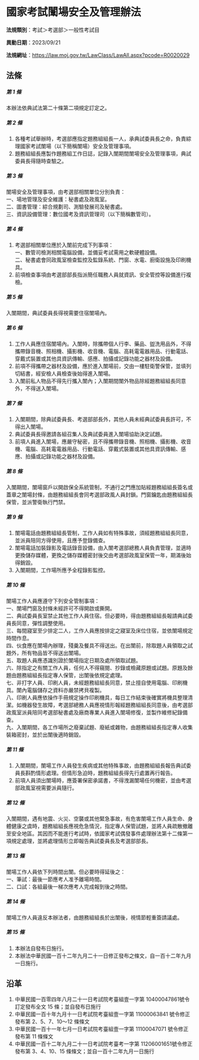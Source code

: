 # 國家考試闈場安全及管理辦法


**法規類別**：考試＞考選部＞一般性考試目

**異動日期**：2023/09/21  

**法規網址**：https://law.moj.gov.tw/LawClass/LawAll.aspx?pcode=R0020029



## 法條
##### 第 1 條
本辦法依典試法第二十條第二項規定訂定之。

##### 第 2 條
1. 各種考試舉辦時，考選部應指定題務組組長一人，承典試委員長之命，負責綜理國家考試闈場（以下簡稱闈場）安全及管理事項。
1. 題務組組長應製作題務組工作日誌，記錄入闈期間闈場安全及管理事項，典試委員長得隨時查驗之。

##### 第 3 條
闈場安全及管理事項，由考選部相關單位分別負責：  
一、場地管理及安全維護：秘書處及政風室。  
二、圖書管理：綜合規劃司、測驗發展司及秘書處。  
三、資訊設備管理：數位國考及資訊管理司（以下簡稱數管司）。

##### 第 4 條
1. 考選部相關單位應於入闈前完成下列事項：  
一、數管司檢測相關電腦設備，並備妥考試需用之軟硬體設備。  
二、秘書處會同政風室檢查監控及監錄系統、門窗、水電、廚衛設施及印刷機具。
1. 前項檢查事項由考選部部長指派簡任職務人員就資訊、安全管控等設備進行複檢。

##### 第 5 條
入闈期間，典試委員長得視需要住宿闈場內。

##### 第 6 條
1. 工作人員應住宿闈場內。入闈時，除攜帶個人行李、藥品、盥洗用品外，不得攜帶錄音機、照相機、攝影機、收音機、電腦、高耗電電器用品、行動電話、穿戴式裝置或其他具資訊傳輸、感應、拍攝或記錄功能之器材及設備。
1. 前項不得攜帶之器材及設備，應於進入闈場前，交由一樓駐衛警保管，並填列切結書，經安檢人員檢查後始得進入闈場。
1. 入闈前私人物品不得先行攜入闈內；入闈期間闈外物品除經題務組組長同意外，不得送入闈場。

##### 第 7 條
1. 入闈期間，除典試委員長、考選部部長外，其他人員未經典試委員長許可，不得出入闈場。
1. 典試委員長得邀請各組召集人及典試委員進入闈場協助決定試題。
1. 前項人員進入闈場，應嚴守秘密，且不得攜帶錄音機、照相機、攝影機、收音機、電腦、高耗電電器用品、行動電話、穿戴式裝置或其他具資訊傳輸、感應、拍攝或記錄功能之器材及設備。

##### 第 8 條
入闈期間，闈場窗戶以開啟保全系統管制，不通行之門應加貼經題務組組長簽名或蓋章之闈場封條，由題務組組長會同考選部政風人員封鎖。門窗鑰匙由題務組組長保管，並派警衛執行門禁。

##### 第 9 條
1. 闈場電話由題務組組長管制，工作人員如有特殊事故，須經題務組組長同意，並派員陪同方得使用，且應予登錄備查。
1. 闈場電話加裝錄影及電話錄音設備，由入闈考選部總務人員負責管理，並適時更換儲存媒體，更換之儲存媒體密封後交由考選部政風室保管一年，期滿後始得銷毀。
1. 入闈期間，工作場所應予全程錄影監控。

##### 第 10 條
闈場工作人員應遵守下列安全管制事項：  
一、闈場門窗及封條未經許可不得開啟或撕開。  
二、典試委員長室禁止其他工作人員住宿。但必要時，得由題務組組長報請典試委員長同意，彈性調整使用。  
三、每間寢室至少排定二人，工作人員應按排定之寢室及床位住宿，並依闈場規定時間作息。  
四、伙食應在闈場內辦理，殘羹及餐具不得送出。在出闈前，除取題人員領取之試題外，所有物品皆不得送出闈場。  
五、取題人員應憑識別證於闈場指定日期及處所領取試題。  
六、除指定之有關工作人員，任何人不得窺閱、抄錄或檢藏原題或試題。原題及餘題由題務組組長指定專人保管，出闈後依規定處理。  
七、非打字人員、印刷人員，未經題務組組長同意，禁止擅自使用電腦、印刷機具。闈內電腦儲存之資料亦嚴禁拷貝複製。  
八、印刷人員應依操作手冊規定操作印刷機具，每日工作結束後確實將機具整理清潔。如機器發生故障，考選部總務人員應視情形報經題務組組長同意後，由考選部政風室派員陪同考選部秘書處及廠商專業人員進入闈場修復，並製作維修紀錄備查。  
九、入闈期間，各工作場所之廢棄試題、廢紙或雜物，由題務組組長指定專人收集裝箱密封，並於出闈後適時銷毀。

##### 第 11 條
1. 入闈期間，闈場工作人員發生疾病或其他特殊事故，由題務組組長報告典試委員長斟酌情形處理。但情形急迫時，題務組組長得先行處置再行報告。
1. 前項人員須出闈場時，應簽署保密承諾書，不得洩漏闈場任何機密，並由考選部政風室視需要派員隨行。

##### 第 12 條
入闈期間，遇有地震、火災、空襲或其他緊急事故，有危害闈場工作人員生命、身體健康之虞時，題務組組長應視危急情況，指定專人保管試題，並將人員疏散撤離至安全地區。其因而不能進行考試時，依國家考試偶發事件處理辦法第十二條第一項規定處理，並將處理情形立即報告典試委員長及考選部部長。

##### 第 13 條
闈場工作人員依下列時間出闈。但必要時得延後之：  
一、筆試：最後一節應考人准予離場時間。  
二、口試：各組最後一梯次應考人完成報到後之時間。

##### 第 14 條
闈場工作人員違反本辦法者，由題務組組長於出闈後，視情節輕重簽請議處。

##### 第 15 條
1. 本辦法自發布日施行。
1. 本辦法中華民國一百十二年九月二十一日修正發布之條文，自一百十二年九月一日施行。

## 沿革
1. 中華民國一百零四年八月二十一日考試院考臺組壹一字第 10400047861號令訂定發布全文 15 條；並自發布日施行
1. 中華民國一百十年九月十一日考試院考臺組壹一字第 11000063841  號令修正發布第 2、5、7、10～12  條條文
1. 中華民國一百十一年七月一日考試院考臺組壹一字第 11100047071  號令修正發布第 11 條條文
1. 中華民國一百十二年九月二十一日考試院考臺考一字第 11206001651號令修正發布第 3、4、10、15 條條文；並自一百十二年九月一日施行
